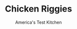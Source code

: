 ---
layout: ../../layouts/MarkdownPostLayout.astro
title: Chicken Riggies
author: America's Test Kitchen
pubDate: 2023-03-15
description: "In Utica, New York, this spicy chicken pasta dish is so popular that it has its own festival."
image_url: https://res.cloudinary.com/hksqkdlah/image/upload/ar_1:1,c_fill,dpr_2.0,f_auto,fl_lossy.progressive.strip_profile,g_faces:auto,q_auto:low,w_344/25461_sfs-chicken-riggies-49
tags: ["Main Courses","New England","Pasta","Chicken","Cookbook Collection"]
calories: 4728
protein: 49
carbohydrates: 77
fats: 31
fiber: 7
ingredients: ["4 , boneless, skinless chicken breasts (about 1 1/2 pounds), cut into 1-inch pieces","1/4 cup, jarred sliced hot cherry peppers, chopped fine, plus 3 tablespoons cherry pepper brine","3 tablespoons, olive oil",", Salt and pepper","10 ounces, mushrooms, quartered","2 , red bell peppers, seeded and cut into 1-inch pieces","1 , onion, cut into 1-inch pieces","5 , garlic cloves, minced","1 1/2 teaspoons, dried oregano","1 (28-ounce) can, crushed tomatoes","3/4 cup, heavy cream","3/4 cup, pitted kalamata olives, halved lengthwise","1 pound, rigatoni","1 1/4 cups, grated Pecorino Romano cheese"]
serves: 6
time: "1½ hours"
instructions: ["MARINATE CHICKEN Combine chicken, 2 tablespoons cherry pepper brine, 1 tablespoon oil, and 1 teaspoon salt in zipper-lock bag and refrigerate 30 minutes or up to 1 hour.","MAKE SAUCE Heat 1 tablespoon oil in Dutch oven over medium-high heat until shimmering. Stir in mushrooms, bell peppers, and 1/2 teaspoon salt and cook until browned, about 8 minutes. Transfer vegetables to medium bowl; set aside. Add onion and remaining oil to now-empty pot and cook over medium heat until softened, about 5 minutes. Stir in cherry peppers, garlic, and oregano and cook until fragrant, about 30 seconds. Add tomatoes, cream, and 1/2 teaspoon pepper and bring to boil. Reduce heat to medium and simmer, stirring occasionally, until sauce is very thick, 10 to 15 minutes. Stir in chicken and reserved vegetables and simmer, covered, until chicken is cooked through, 6 to 8 minutes. Add olives and remaining cherry pepper brine. Cover and keep warm.","COOK RIGATONI Meanwhile, bring 4 quarts water to boil in large pot. Add 1 tablespoon salt and pasta and cook until al dente. Reserve 1/2 cup cooking water. Drain pasta and return to pot. Add sauce and Romano and toss to combine, adding reserved pasta water as needed. Season with salt and pepper. Serve."]
nutrition: ["1293 mg Potassium, K","719 mg Phosphorus, P","418 mg Calcium, Ca","4 mg Iron, Fe","127 mg Magnesium, Mg","1214 mg Sodium, Na","3 mg Zinc, Zn","31 g Total lipid (fat)","16 mg Niacin","12 g Fatty acids, total monounsaturated","2 g Fatty acids, total polyunsaturated","73 mg Vitamin C, total ascorbic acid","152 mg Cholesterol","13 g Fatty acids, total saturated","7 g Fiber, total dietary","75 µg Folate, food","12 g Sugars, total","20 µg Vitamin K (phylloquinone)","356 g Water","77 g Carbohydrate, by difference","75 µg Folate, DFE","49 g Protein","4 mg Vitamin E (alpha-tocopherol)","1 mg Vitamin B-6","248 µg Vitamin A, RAE","788 kcal Energy","4728 calories"]
notes: "If you find only sweet cherry peppers, add 1/4 to 1/2 teaspoon red pepper flakes with the garlic in step 2. You can use Parmesan cheese instead of Romano."
---